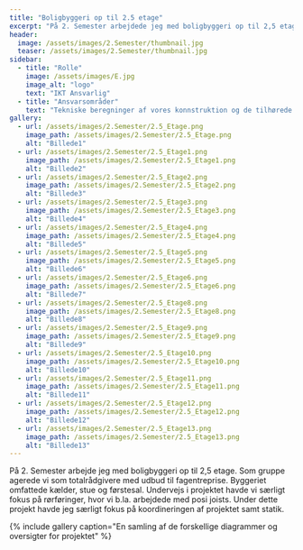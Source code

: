 ```yaml
---
title: "Boligbyggeri op til 2.5 etage"
excerpt: "På 2. Semester arbejdede jeg med boligbyggeri op til 2,5 etage..."
header:
  image: /assets/images/2.Semester/thumbnail.jpg
  teaser: /assets/images/2.Semester/thumbnail.jpg
sidebar:
  - title: "Rolle"
    image: /assets/images/E.jpg
    image_alt: "logo"
    text: "IKT Ansvarlig"
  - title: "Ansvarsområder"
    text: "Tekniske beregninger af vores konnstruktion og de tilhørede tegninger"
gallery:
  - url: /assets/images/2.Semester/2.5_Etage.png
    image_path: /assets/images/2.Semester/2.5_Etage.png
    alt: "Billede1"
  - url: /assets/images/2.Semester/2.5_Etage1.png
    image_path: /assets/images/2.Semester/2.5_Etage1.png
    alt: "Billede2"
  - url: /assets/images/2.Semester/2.5_Etage2.png
    image_path: /assets/images/2.Semester/2.5_Etage2.png
    alt: "Billede3"
  - url: /assets/images/2.Semester/2.5_Etage3.png
    image_path: /assets/images/2.Semester/2.5_Etage3.png
    alt: "Billede4"
  - url: /assets/images/2.Semester/2.5_Etage4.png
    image_path: /assets/images/2.Semester/2.5_Etage4.png
    alt: "Billede5"
  - url: /assets/images/2.Semester/2.5_Etage5.png
    image_path: /assets/images/2.Semester/2.5_Etage5.png
    alt: "Billede6"
  - url: /assets/images/2.Semester/2.5_Etage6.png
    image_path: /assets/images/2.Semester/2.5_Etage6.png
    alt: "Billede7"
  - url: /assets/images/2.Semester/2.5_Etage8.png
    image_path: /assets/images/2.Semester/2.5_Etage8.png
    alt: "Billede8"
  - url: /assets/images/2.Semester/2.5_Etage9.png
    image_path: /assets/images/2.Semester/2.5_Etage9.png
    alt: "Billede9"
  - url: /assets/images/2.Semester/2.5_Etage10.png
    image_path: /assets/images/2.Semester/2.5_Etage10.png
    alt: "Billede10"
  - url: /assets/images/2.Semester/2.5_Etage11.png
    image_path: /assets/images/2.Semester/2.5_Etage11.png
    alt: "Billede11"
  - url: /assets/images/2.Semester/2.5_Etage12.png
    image_path: /assets/images/2.Semester/2.5_Etage12.png
    alt: "Billede12"
  - url: /assets/images/2.Semester/2.5_Etage13.png
    image_path: /assets/images/2.Semester/2.5_Etage13.png
    alt: "Billede13"
---
```


På 2. Semester arbejde jeg med boligbyggeri op til 2,5 etage. Som gruppe agerede vi som totalrådgivere med udbud til fagentreprise. Byggeriet omfattede kælder, stue og førstesal. Undervejs i projektet havde vi særligt fokus på rørføringer, hvor vi b.la. arbejdede med posi joists. Under dette projekt havde jeg særligt fokus på koordineringen af projektet samt statik. 

{% include gallery caption="En samling af de forskellige diagrammer og oversigter for projektet" %}

